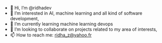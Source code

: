 - 👋 Hi, I’m @ridhadev
- 👀 I’m interested in AI, machine learning and all kind of software development,
- 🌱 I’m currently learning machine learning devops
- 💞️ I’m looking to collaborate on projects related to my area of interests,
- 📫 How to reach me: ridha_z@yahoo.fr

<!---
ridhadev/ridhadev is a ✨ special ✨ repository because its `README.md` (this file) appears on your GitHub profile.
You can click the Preview link to take a look at your changes.
--->
